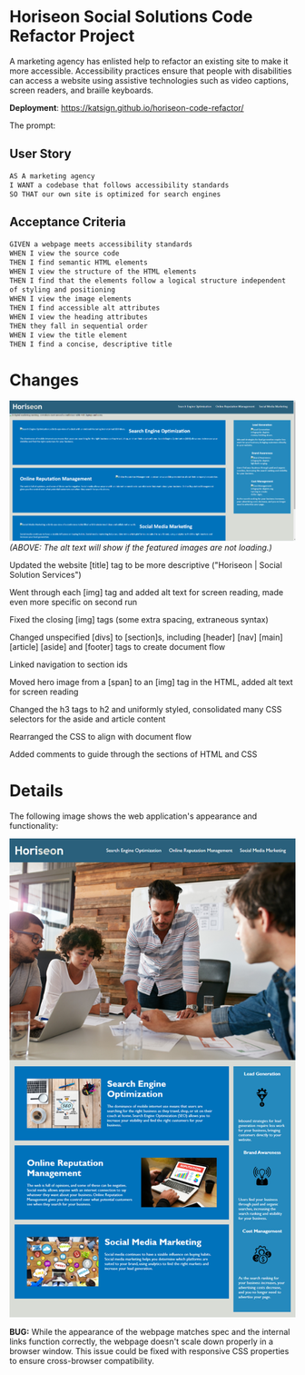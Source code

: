 # Horiseon Social Solutions Code Refactor Project
A marketing agency has enlisted help to refactor an existing site to make it more accessible. Accessibility practices ensure that people with disabilities can access a website using assistive technologies such as video captions, screen readers, and braille keyboards.

**Deployment**: https://katsign.github.io/horiseon-code-refactor/

The prompt:
## User Story

```
AS A marketing agency
I WANT a codebase that follows accessibility standards
SO THAT our own site is optimized for search engines
```

## Acceptance Criteria

```
GIVEN a webpage meets accessibility standards
WHEN I view the source code
THEN I find semantic HTML elements
WHEN I view the structure of the HTML elements
THEN I find that the elements follow a logical structure independent of styling and positioning
WHEN I view the image elements
THEN I find accessible alt attributes
WHEN I view the heading attributes
THEN they fall in sequential order
WHEN I view the title element
THEN I find a concise, descriptive title
```
# Changes

![horiseon landing page with alt text shown](./Assets/alt-text-ss.PNG)
*(ABOVE: The alt text will show if the featured images are not loading.)*

Updated the website [title] tag to be more descriptive ("Horiseon | Social Solution Services")
  
Went through each [img] tag and added alt text for screen reading, made even more specific on second run

Fixed the closing [img] tags (some extra spacing, extraneous syntax)

Changed unspecified [divs] to [section]s, including [header] [nav] [main] [article] [aside] and [footer] tags to create document flow

Linked navigation to section ids

Moved hero image from a [span] to an [img] tag in the HTML, added alt text for screen reading

Changed the h3 tags to h2 and uniformly styled, consolidated many CSS selectors for the aside and article content

Rearranged the CSS to align with document flow

Added comments to guide through the sections of HTML and CSS

# Details

The following image shows the web application's appearance and functionality:

![code refactor demo](./Assets/01-html-css-git-homework-demo.png)

**BUG:** While the appearance of the webpage matches spec and the internal links function correctly, the webpage doesn't scale down properly in a browser window.
This issue could be fixed with responsive CSS properties to ensure cross-browser compatibility.
